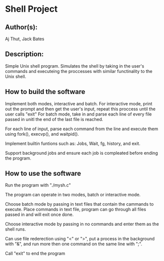 # Shell Project

## Author(s):

Aj Thut, Jack Bates

## Description:

Simple Unix shell program. Simulates the shell by taking in the user's commands and executeing the proccesses with similar functinality to the Unix shell.


## How to build the software

Implement both modes, interactive and batch.
For interactive mode, print out the prompt and then get the user's input, repeat this proccess until the user calls "exit"
For batch mode, take in and parse each line of every file passed in unitl the end of the last file is reached.

For each line of input, parse each command from the line and execute them using fork(), execvp(), and waitpid(). 

Implement builtin funtions such as: Jobs, Wait, fg, history, and exit.

Support background jobs and ensure each job is compleated before ending the program.


## How to use the software

Run the program with "./mysh.c"

The program can operate in two modes, batch or interactive mode.

Choose batch mode by passing in text files that contain the cammands to execute.
Place commands in text file, program can go through all files passed in and will exit once done.

Choose interactive mode by passing in no commands and enter them as the shell runs.


Can use file rederection using "<" or ">", put a process in the background with "&", and run more then one command on the same line with ";".

Call "exit" to end the program
